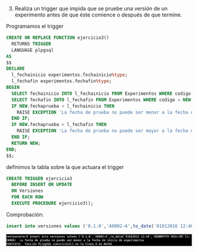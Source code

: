 3. Realiza un trigger que impida que se pruebe una versión de un experimento antes de que éste comience o después de que termine.

Programamos el trigger

```sql
CREATE OR REPLACE FUNCTION ejercicio3()
  RETURNS TRIGGER
  LANGUAGE plpgsql
AS
$$
DECLARE
  l_fechainicio experimentos.fechainicio%type;
  l_fechafin experimentos.fechafin%type;
BEGIN
  SELECT fechainicio INTO l_fechainicio FROM Experimentos WHERE codigo = NEW.codigoexperimento;
  SELECT fechafin INTO l_fechafin FROM Experimentos WHERE codigo = NEW.codigoexperimento;
  IF NEW.fechaprueba < l_fechainicio THEN
    RAISE EXCEPTION 'La fecha de prueba no puede ser menor a la fecha de inicio de experimentos';
  END IF;
  IF NEW.fechaprueba > l_fechafin THEN
    RAISE EXCEPTION 'La fecha de prueba no puede ser mayor a la fecha de fin de experimentos';
  END IF;
  RETURN NEW;
END;
$$;
```
definimos la tabla sobre la que actuara el trigger

```sql
CREATE TRIGGER ejercicio3
  BEFORE INSERT OR UPDATE
  ON Versiones
  FOR EACH ROW
  EXECUTE PROCEDURE ejercicio3();
```

Comprobación:

```sql
insert into versiones values ('0.1.0','A0002-A',to_date('01012016 12:40','DDDMMYYYY HH24:MI'));
```

![Comprobación ejercicio 3 POSTGRESQL](img/ejercicio3postgres.png)





